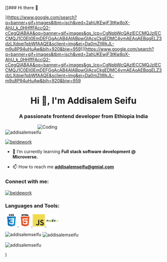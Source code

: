[[### Hi there 👋

<!--
**addisalemseifu/addisalemseifu** is a ✨ _special_ ✨ repository because its `README.md` (this file) appears on your GitHub profile.

Here are some ideas to get you started:

- 🔭 I’m currently working on ...
- 🌱 I’m currently learning ...
- 👯 I’m looking to collaborate on ...
- 🤔 I’m looking for help with ...
- 💬 Ask me about ...
- 📫 How to reach me: ...
- 😄 Pronouns: ...
- ⚡ Fun fact: ...
-->
](https://www.google.com/search?q=banner+gif+images&tbm=isch&ved=2ahUKEwjF3tKw8oX-AhU_k_0HHffFAccQ2-cCegQIABAA&oq=banner+gif+images&gs_lcp=CgNpbWcQAzIECCMQJzIECCMQJ1C0Eli0EmDEFGgAcAB4AIABpwGIAcsCkgEDMC4ymAEAoAEBqgELZ3dzLXdpei1pbWfAAQE&sclient=img&ei=Da0mZIWkJL-m9u8P94uHuAw&bih=920&biw=959)](https://www.google.com/search?q=banner+gif+images&tbm=isch&ved=2ahUKEwjF3tKw8oX-AhU_k_0HHffFAccQ2-cCegQIABAA&oq=banner+gif+images&gs_lcp=CgNpbWcQAzIECCMQJzIECCMQJ1C0Eli0EmDEFGgAcAB4AIABpwGIAcsCkgEDMC4ymAEAoAEBqgELZ3dzLXdpei1pbWfAAQE&sclient=img&ei=Da0mZIWkJL-m9u8P94uHuAw&bih=920&biw=959
<h1 align="center">Hi 👋, I'm Addisalem Seifu</h1>
<h3 align="center">A passionate frontend developer from Ethiopia India</h3>
<img align="right" alt="Coding" width="400" src="https://encrypted-tbn0.gstatic.com/images?q=tbn:ANd9GcQDJEBG_DjVSUW78gP3BWQwSFcreGkh3beM5Q&usqp=CAU">
<p align="left"> <img src="https://komarev.com/ghpvc/?username=addisalemseifu&label=Profile%20views&color=0e75b6&style=flat" alt="addisalemseifu" /> </p>

<p align="left"> <a href="https://twitter.com/beidework" target="blank"><img src="https://img.shields.io/twitter/follow/beidework?logo=twitter&style=for-the-badge" alt="beidework" /></a> </p>

- 🌱 I’m currently learning **Full stack software development @ Microverse.**

- 📫 How to reach me **addisalemseifu@gmial.com**

<h3 align="left">Connect with me:</h3>

<p align="left">
<a href="https://twitter.com/beidework" target="blank"><img align="center" src="https://raw.githubusercontent.com/rahuldkjain/github-profile-readme-generator/master/src/images/icons/Social/twitter.svg" alt="beidework" height="30" width="40" /></a>
</p>

<h3 align="left">Languages and Tools:</h3>
<p align="left"> <a href="https://www.w3schools.com/css/" target="_blank" rel="noreferrer"> <img src="https://raw.githubusercontent.com/devicons/devicon/master/icons/css3/css3-original-wordmark.svg" alt="css3" width="40" height="40"/> </a> <a href="https://www.w3.org/html/" target="_blank" rel="noreferrer"> <img src="https://raw.githubusercontent.com/devicons/devicon/master/icons/html5/html5-original-wordmark.svg" alt="html5" width="40" height="40"/> </a> <a href="https://developer.mozilla.org/en-US/docs/Web/JavaScript" target="_blank" rel="noreferrer"> <img src="https://raw.githubusercontent.com/devicons/devicon/master/icons/javascript/javascript-original.svg" alt="javascript" width="40" height="40"/> </a> <a href="https://nodejs.org" target="_blank" rel="noreferrer"> <img src="https://raw.githubusercontent.com/devicons/devicon/master/icons/nodejs/nodejs-original-wordmark.svg" alt="nodejs" width="40" height="40"/> </a> </p>

<p><img align="left" src="https://github-readme-stats.vercel.app/api/top-langs?username=addisalemseifu&show_icons=true&locale=en&layout=compact" alt="addisalemseifu" /></p>

<p>&nbsp;<img align="center" src="https://github-readme-stats.vercel.app/api?username=addisalemseifu&show_icons=true&locale=en" alt="addisalemseifu" /></p>

<p><img align="center" src="https://github-readme-streak-stats.herokuapp.com/?user=addisalemseifu&" alt="addisalemseifu" /></p>
)
